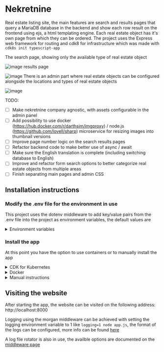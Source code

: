 # Nekretnine

Real estate listing site, the main features are search and results pages that query a MariaDB database in the backend and show each row result on the frontend using ejs, a html templating engine. Each real estate object has it's own page from which they can be ordered. The project uses the Express web framework for routing and cdk8 for infrastructure which was made with `cdk8s init typescript-app`

The search page, showing only the available type of real estate object

![image](https://user-images.githubusercontent.com/4060824/157556757-fdd17e59-82a2-4f39-be58-9d6043e820a9.png)
results page

![image](https://user-images.githubusercontent.com/4060824/157556804-d2cd9006-959b-4126-9f0c-6764873205b7.png)
There is an admin part where real estate objects can be configured alongside the locations and types of real estate objects

![image](https://user-images.githubusercontent.com/4060824/157557394-7bcf3f88-1d54-40cb-b400-35842970add9.png)

TODO:
- [ ] Make nekretnine company agnostic, with assets configurable in the admin panel
- [ ] Add possibility to use docker (https://hub.docker.com/r/darthsim/imgproxy) / node.js (https://github.com/lovell/sharp) microservice for resizing images into thumbnail versions
- [ ] Improve page number logic on the search results pages
- [ ] Refactor backend code to make better use of async / await
- [ ] Make sure the English translation is complete (including switching database to English)
- [ ] Improve and refactor form search options to better categorize real estate objects from multiple areas
- [ ] Finish separating main pages and admin CSS

## Installation instructions

### Modify the .env file for the environment in use

This project uses the dotenv middleware to add key/value pairs from the .env file into the project as environment variables, the default values are

<details>
  <summary>Environment variables</summary>

  ```
  NODE_ENV = "production"
  ```

  Default production value, you may change it to development for debugging

  ```
  DB_HOST = "db"
  ```

  Should be set to the address of the database

  ```
  DB_USER = "testuser123"
  ```

  Should be set to the user who has control over the database

  ```
  DB_PASS = "testpass123"
  ```

  The password of the user who has control over the database

  ```
  DB_DB = "nekretnine"
  ```

  The name of the database itself

  ```
  DB_PORT = "3306"
  ```

  The port of the database

  ```
  COOKIE_SECRET = "testcookie123"
  ```

  Should be a random string, for cookie authentificaiton

  ```
  WEB_PASS = "testpass123"
  ```

  The password to the admin part of the site, should be strong (minimum 8 characters consiting of at least 1 uppercase and lowercase letter, 1 number and 1 special character)

  ```
  WEB_PORT = "8000"
  ```

  The port the website will listen on
</details>

### Install the app

At this point you have the option to use containers or to manually install the app

<details>
  <summary>CDK for Kubernetes</summary>

  cdk8 can be installed with `npm install -g cdk8s-cli typescript`

  Running `npm run build` will create a dist/nekretnine.k8s.yaml file which can be deployed with `kubectl apply -f dist/`

  The deployed cluster will be similar to to the one created by Docker compose in the Docker instructions
</details>

<details>
  <summary>Docker</summary>

  Docker can be found on the official site: https://www.docker.com

  Running `docker compose --env-file ../.env up` will build the Dockerfile in the root directory and start 2 containers, the nodejs site and a MariaDB database, populated with some sample data

  Alternatively, if you configured the .env file with another database you can skip using docker compose and run just the nodejs container like this:

  ```
  docker build -t nekretnine:latest .
  docker run --name nekretnine -d --restart unless-stopped -p 8000:8000 nekretnine:latest
  ```
</details>

<details>
  <summary>Manual instructions</summary>

  These commands should be run inside the root folder of the project, i'm assuming you'll be running them on Linux but they can easily be modified for Windows

  #### Install nodejs and the dependencies for the app

  Node.js can be found on the offical site: https://nodejs.org

  With Node.js installed, running `npm install` will download and install all the needed dependencies

  #### Import the database

  The database in use by the project is MariaDB which is cross compatible with MySQL, first the database for app should be created:

  ```
  mysql -u root -p -e "CREATE DATABASE nekretnine"
  ```

  Then the schema should be imported into the created database

  ```
  mysql -u root -p nekretnine < nekretnine.sql
  ```

  There is dummy data available in the repository with locations for the Niš, Serbia area. It can be imported like this:

  ```
  mysql -u root -p nekretnine < data.sql
  ```

  All of these commands will prompt for the password of the root user

  #### Running the app

  The app can be started with a shell script that will automatically start the app and restart it should it crash

  ```
  cd src && sh app.sh
  ```

  alternatively, the app.js file can be ran directly directly with npm

  ```
  npm start
  ```
</details>

## Visiting the website

After starting the app, the website can be visited on the following address: http://localhost:8000

Logging using the morgan middleware can be achieved with setting the logging environment variable to 1 like `logging=1 node app.js`, the format of the logs can be configured, more info can be found [here](https://github.com/expressjs/morgan#predefined-formats)

A log file rotator is also in use, the availble options are documented on the [middleware page](https://www.npmjs.com/package/rotating-file-stream#options)
